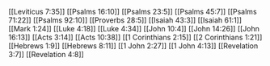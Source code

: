 [[Leviticus 7:35]]
[[Psalms 16:10]]
[[Psalms 23:5]]
[[Psalms 45:7]]
[[Psalms 71:22]]
[[Psalms 92:10]]
[[Proverbs 28:5]]
[[Isaiah 43:3]]
[[Isaiah 61:1]]
[[Mark 1:24]]
[[Luke 4:18]]
[[Luke 4:34]]
[[John 10:4]]
[[John 14:26]]
[[John 16:13]]
[[Acts 3:14]]
[[Acts 10:38]]
[[1 Corinthians 2:15]]
[[2 Corinthians 1:21]]
[[Hebrews 1:9]]
[[Hebrews 8:11]]
[[1 John 2:27]]
[[1 John 4:13]]
[[Revelation 3:7]]
[[Revelation 4:8]]
